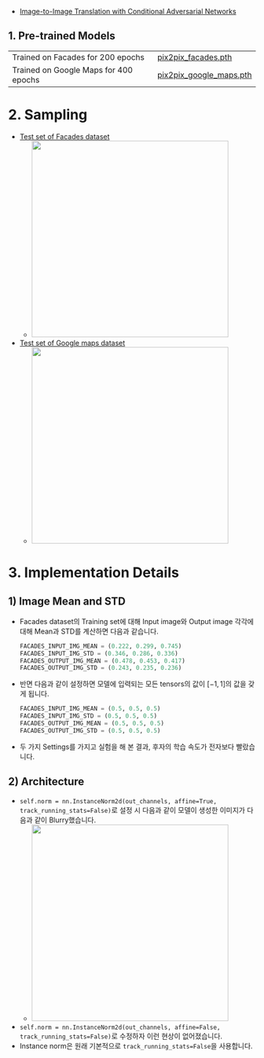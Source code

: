 - [Image-to-Image Translation with Conditional Adversarial Networks](https://github.com/KimRass/Pix2Pix/blob/main/papers/Pix2Pix)

## 1. Pre-trained Models
|||
|-|-|
| Trained on Facades for 200 epochs | [pix2pix_facades.pth](https://drive.google.com/file/d/1sSro8prPTV5MddkFohaiIqdznreAnAyU/view?usp=sharing) |
| Trained on Google Maps for 400 epochs | [pix2pix_google_maps.pth](https://drive.google.com/file/d/1_mt4K-0Z2x1DxA0f2om9VaAEFamMfROU/view?usp=sharing) |

# 2. Sampling
- [Test set of Facades dataset](https://github.com/KimRass/pix2pix_from_scratch/blob/main/generated_images/facades_test_set/)
    - <img src="https://github.com/KimRass/Pix2Pix/assets/105417680/9ec992f1-46c6-4c1f-bdb0-6ca728a9a053" width="400">
- [Test set of Google maps dataset](https://github.com/KimRass/pix2pix_from_scratch/blob/main/generated_images/google_maps_test_set/)
    - <img src="https://github.com/KimRass/Pix2Pix/assets/105417680/46470114-54ec-4652-aac1-1986c4d6cc18" width="400">

# 3. Implementation Details
## 1) Image Mean and STD
- Facades dataset의 Training set에 대해 Input image와 Output image 각각에 대해 Mean과 STD를 계산하면 다음과 같습니다.
    ```python
    FACADES_INPUT_IMG_MEAN = (0.222, 0.299, 0.745)
    FACADES_INPUT_IMG_STD = (0.346, 0.286, 0.336)
    FACADES_OUTPUT_IMG_MEAN = (0.478, 0.453, 0.417)
    FACADES_OUTPUT_IMG_STD = (0.243, 0.235, 0.236)
    ```
- 반면 다음과 같이 설정하면 모델에 입력되는 모든 tensors의 값이 $[-1, 1]$의 값을 갖게 됩니다.
    ```python
    FACADES_INPUT_IMG_MEAN = (0.5, 0.5, 0.5)
    FACADES_INPUT_IMG_STD = (0.5, 0.5, 0.5)
    FACADES_OUTPUT_IMG_MEAN = (0.5, 0.5, 0.5)
    FACADES_OUTPUT_IMG_STD = (0.5, 0.5, 0.5)
    ```
- 두 가지 Settings를 가지고 실험을 해 본 결과, 후자의 학습 속도가 전자보다 빨랐습니다.
## 2) Architecture
- `self.norm = nn.InstanceNorm2d(out_channels, affine=True, track_running_stats=False)`로 설정 시 다음과 같이 모델이 생성한 이미지가 다음과 같이 Blurry했습니다.
    - <img src="https://github.com/KimRass/Pix2Pix/assets/105417680/bf2e3871-2c73-4b2c-9c99-23b67113c588" width="400">
- `self.norm = nn.InstanceNorm2d(out_channels, affine=False, track_running_stats=False)`로 수정하자 이런 현상이 없어졌습니다.
- Instance norm은 원래 기본적으로 `track_running_stats=False`을 사용합니다.
<!-- - 그 이유는 학습 시 Batch size를 1로 하므로 제대로 된 Mini batch의 통계량을 학습하지 못했기 때문이라고 생각합니다.
- 논문에서도 에측 시에 학습 시와 동이하게 Mini batch에 대해서 Normalize한다고 했으므로 이와 합치합니다. -->
